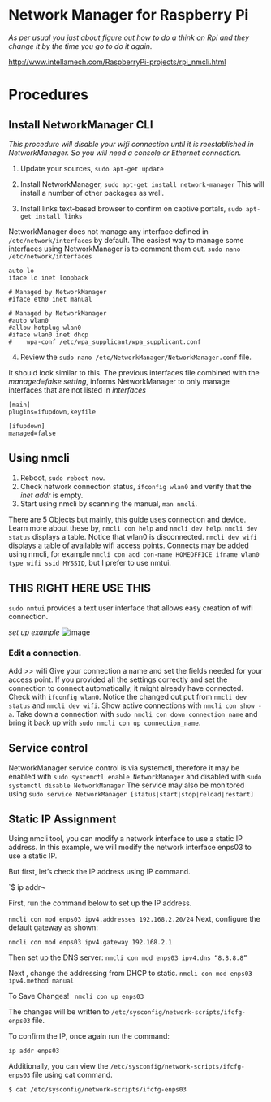# Network Manager for Raspberry Pi

_As per usual you just about figure out how to do a think on Rpi and they change it by the time you go to do it again._

http://www.intellamech.com/RaspberryPi-projects/rpi_nmcli.html


# Procedures

## Install NetworkManager CLI
_This procedure will disable your wifi connection until it is reestablished in NetworkManager. So you will need a console or Ethernet connection._

1. Update your sources, 
`sudo apt-get update`
2. Install NetworkManager,
`sudo apt-get install network-manager`
This will install a number of other packages as well.

3. Install links text-based browser to confirm on captive portals,
`sudo apt-get install links`

NetworkManager does not manage any interface defined in `/etc/network/interfaces` by default.
The easiest way to manage some interfaces using NetworkManager is to comment them out.
`sudo nano /etc/network/interfaces`

```
auto lo
iface lo inet loopback

# Managed by NetworkManager
#iface eth0 inet manual

# Managed by NetworkManager
#auto wlan0
#allow-hotplug wlan0
#iface wlan0 inet dhcp
#    wpa-conf /etc/wpa_supplicant/wpa_supplicant.conf
```


4. Review the `sudo nano /etc/NetworkManager/NetworkManager.conf` file. 

It should look similar to this. 
The previous interfaces file combined with the *managed=false setting*, informs NetworkManager to only manage interfaces that are not listed in *interfaces*
```
[main]
plugins=ifupdown,keyfile

[ifupdown]
managed=false
```

## Using nmcli

1. Reboot, `sudo reboot now`.
2. Check network connection status, `ifconfig wlan0` and verify that the *inet addr* is empty.
3. Start using nmcli by scanning the manual, `man nmcli`.

There are 5 Objects but mainly, this guide uses connection and device. Learn more about these by, `nmcli con help` and `nmcli dev help`.
`nmcli dev status` displays a table. Notice that wlan0 is disconnected.
`nmcli dev wifi` displays a table of available wifi access points.
Connects may be added using nmcli, for example `nmcli con add con-name HOMEOFFICE ifname wlan0 type wifi ssid MYSSID`, but I prefer to use nmtui.


## THIS RIGHT HERE USE THIS
`sudo nmtui` provides a text user interface that allows easy creation of wifi connection.

_set up example_
![image](https://user-images.githubusercontent.com/97303986/209116617-5f25a02e-8da5-4b25-86fc-d1ee80c988b3.png)


### Edit a connection.
Add >> wifi
Give your connection a name and set the fields needed for your access point.
If you provided all the settings correctly and set the connection to connect automatically, it might already have connected. Check with `ifconfig wlan0`.
Notice the changed out put from `nmcli dev status` and `nmcli dev wifi`.
Show active connections with `nmcli con show -a`.
Take down a connection with `sudo nmcli con down connection_name` and bring it back up with `sudo nmcli con up connection_name`.

## Service control
NetworkManager service control is via systemctl, therefore it may be enabled with
`sudo systemctl enable NetworkManager`
and disabled with
`sudo systemctl disable NetworkManager`
The service may also be monitored using 
`sudo service NetworkManager [status|start|stop|reload|restart]`


## Static IP Assignment

Using nmcli tool, you can modify a network interface to use a static IP address. In this example, we will modify the network interface enps03 to use a static IP.

But first, let’s check the IP address using IP command.

`$ ip addr¬

First, run the command below to set up the IP address.

`nmcli con mod enps03 ipv4.addresses 192.168.2.20/24`
Next, configure the default gateway as shown:

`nmcli con mod enps03 ipv4.gateway 192.168.2.1`

Then set up the DNS server:
`nmcli con mod enps03 ipv4.dns “8.8.8.8”`

Next , change the addressing from DHCP to static.
 `nmcli con mod enps03 ipv4.method manual`
 
 To Save Changes!
` nmcli con up enps03`

The changes will be written to `/etc/sysconfig/network-scripts/ifcfg-enps03` file.

To confirm the IP, once again run the command:

`ip addr enps03`


Additionally, you can view the `/etc/sysconfig/network-scripts/ifcfg-enps03` file using cat command.

`$ cat /etc/sysconfig/network-scripts/ifcfg-enps03`
